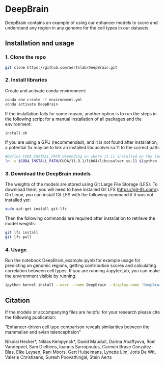 # DeepBrain

DeepBrain contains an example of using our enhancer models to score and understand any region in any genome for the cell types in our datasets.

## Installation and usage

### 1. Clone the repo
   ```bash
   git clone https://github.com/aertslab/DeepBrain.git
   ```

### 2. Install libraries
   Create and activate conda environment: 
   ```bash
   conda env create -f environment.yml
   conda activate DeepBrain
   ```
   If the installation fails for some reason, another option is to run the steps in the following script for a manual installation of all packages and the environment:
   ```bash
   install.sh
   ```
   If you are using a GPU (recommended), and it is not found after installation, a potential fix may be to link an installed libcusolver.so.11 to the correct path:
   ```bash
   #Define CUDA_INSTALL_PATH depending on where it is installed on the local machine
   ln -s $CUDA_INSTALL_PATH/CUDA/11.3.1/lib64/libcusolver.so.11 $(python -c "import tensorflow.python as x; print(x.__path__[0])")/libcusolver.so.10
   ```

### 3. Download the DeepBrain models
   The weights of the models are stored using Git Large File Storage (LFS). To download them, you will need to have installed Git LFS (https://git-lfs.com/). On Linux, you can install Git LFS with the following command if it was not installed yet:
   ```bash
   sudo apt-get install git-lfs 
   ```
   Then the following commands are required after installation to retrieve the model weights:
   ``` bash
   git lfs install
   git lfs pull
   ```
### 4. Usage
   Run the notebook DeepBrain_example.ipynb for example usage for predicting on genomic regions, getting contribution scores and calculating correlation between cell types. If you are running JupyterLab, you can make the environment visible by running:
   ```bash
   ipython kernel install --user --name DeepBrain --display-name "DeepBrain"
   ```

## Citation
If the models or accompanying files are helpful for your research please cite the following publication:

"Enhancer-driven cell type comparison reveals similarities between the mammalian and avian telencephalon"

Nikolai Hecker*, Niklas Kempynck*, David Mauduit, Darina Abaffyová, Roel Vandepoel, Sam Dieltiens, Ioannis Sarropoulus, Carmen Bravo González-Blas, Elke Leysen, Rani Moors, Gert Hulselmans, Lynette Lim, Joris De Wit, Valerie Christiaens, Suresh Poovathingal, Stein Aerts
